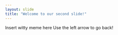 ```yaml
---
layout: slide
title: "Welcome to our second slide!"
---
```

Insert witty meme here
Use the left arrow to go back!
